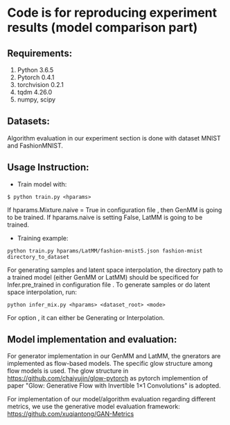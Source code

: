 Code is for reproducing experiment results (model comparison part)
================================
## Requirements:
1. Python 3.6.5
2. Pytorch 0.4.1
3. torchvision 0.2.1
4. tqdm 4.26.0
5. numpy, scipy

## Datasets:
Algorithm evaluation in our experiment section is done with dataset MNIST and FashionMNIST.

## Usage Instruction:

- Train model with:
```
$ python train.py <hparams> 
```
If hparams.Mixture.naive = True in configuration file <hparams>, then GenMM is going to be trained. If hparams.naive is setting False, LatMM is going to be trained.
    
- Training example:
```
python train.py hparams/LatMM/fashion-mnist5.json fashion-mnist directory_to_dataset
```         

For generating samples and latent space interpolation, the directory path to a trained model (either GenMM or LatMM) should be specificed for Infer.pre_trained in configuration file <hparams>. To generate samples or do latent space interpolation, run:
```
python infer_mix.py <hparams> <dataset_root> <mode>
````
For option <mode>, it can either be Generating or Interpolation.


## Model implementation and evaluation:

For generator implementation in our GenMM and LatMM, the gnerators are implemented as flow-based models. The specific glow structure among flow models is used. The glow structure in https://github.com/chaiyujin/glow-pytorch as pytorch implemention of paper "Glow: Generative Flow with Invertible 1×1 Convolutions" is adopted.

For implementation of our model/algorithm evaluation regarding different metrics, we use the generative model evaluation framework: https://github.com/xuqiantong/GAN-Metrics
    

